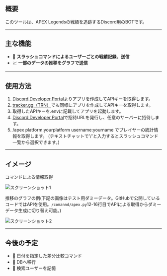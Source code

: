 ## 概要

このツールは、APEX Legendsの戦績を追跡するDiscord用のBOTです。

---

## 主な機能

- 📝 **スラッシュコマンドによるユーザーごとの戦績記録、送信**
- 📈 **一部のデータの推移をグラフで送信**

---

## 使用方法

1. [Discord Developer Portal](https://discord.com/developers/applications)よりアプリを作成してAPIキーを取得します。
2. [tracker.gg（TRN）](https://tracker.gg/developers)でも同様にアプリを作成してAPIキーを取得します。
3. 取得したAPIキーを.envに記載してアプリを起動します。
4. [Discord Developer Portal](https://discord.com/developers/applications)で招待URLを発行し、任意のサーバーに招待します。
5. /apex platform:yourplatform username:yourname でプレイヤーの統計情報を取得します。 (テキストチャットで'/'と入力するとスラッシュコマンド一覧から選択できます。)

---

## イメージ

コマンドによる情報取得

![スクリーンショット1](../assets/img/APEX_stats_Bot/command.png)

推移のグラフの例(下記の画像はテスト用ダミーデータ。GitHubで公開しているコードではAPIを使用。`/comannd/apex.py`12-16行目でAPIによる取得からダミーデータ生成に切り替え可能。)

![スクリーンショット2](../assets/img/APEX_stats_Bot/response.png)

---

## 今後の予定

- 📅 日付を指定した差分比較コマンド
- 💾 DBへ移行
- 🪪 検索ユーザーを記憶